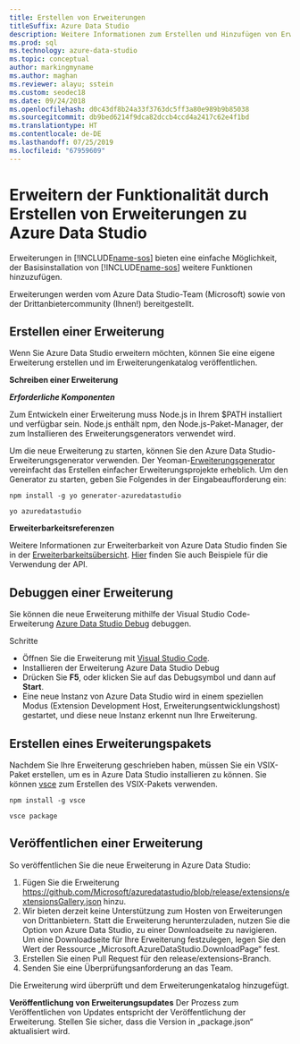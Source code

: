 ```yaml
---
title: Erstellen von Erweiterungen
titleSuffix: Azure Data Studio
description: Weitere Informationen zum Erstellen und Hinzufügen von Erweiterungen zu Azure Data Studio
ms.prod: sql
ms.technology: azure-data-studio
ms.topic: conceptual
author: markingmyname
ms.author: maghan
ms.reviewer: alayu; sstein
ms.custom: seodec18
ms.date: 09/24/2018
ms.openlocfilehash: d0c43df8b24a33f3763dc5ff3a80e989b9b85038
ms.sourcegitcommit: db9bed6214f9dca82dccb4ccd4a2417c62e4f1bd
ms.translationtype: HT
ms.contentlocale: de-DE
ms.lasthandoff: 07/25/2019
ms.locfileid: "67959609"
---
```

# <a name="extend-the-functionality-by-creating-azure-data-studio-extensions"></a>Erweitern der Funktionalität durch Erstellen von Erweiterungen zu Azure Data Studio

Erweiterungen in [!INCLUDE[name-sos](../includes/name-sos-short.md)] bieten eine einfache Möglichkeit, der Basisinstallation von [!INCLUDE[name-sos](../includes/name-sos-short.md)] weitere Funktionen hinzuzufügen.

Erweiterungen werden vom Azure Data Studio-Team (Microsoft) sowie von der Drittanbietercommunity (Ihnen!) bereitgestellt.


## <a name="author-an-extension"></a>Erstellen einer Erweiterung

Wenn Sie Azure Data Studio erweitern möchten, können Sie eine eigene Erweiterung erstellen und im Erweiterungenkatalog veröffentlichen.

**Schreiben einer Erweiterung**

***Erforderliche Komponenten***

Zum Entwickeln einer Erweiterung muss Node.js in Ihrem $PATH installiert und verfügbar sein. Node.js enthält npm, den Node.js-Paket-Manager, der zum Installieren des Erweiterungsgenerators verwendet wird.

Um die neue Erweiterung zu starten, können Sie den Azure Data Studio-Erweiterungsgenerator verwenden. Der Yeoman-[Erweiterungsgenerator](https://www.npmjs.com/package/generator-azuredatastudio) vereinfacht das Erstellen einfacher Erweiterungsprojekte erheblich. Um den Generator zu starten, geben Sie Folgendes in der Eingabeaufforderung ein:

`npm install -g yo generator-azuredatastudio`

`yo azuredatastudio`


**Erweiterbarkeitsreferenzen**

Weitere Informationen zur Erweiterbarkeit von Azure Data Studio finden Sie in der [Erweiterbarkeitsübersicht](extensibility.md). [Hier](https://github.com/Microsoft/azuredatastudio/tree/master/samples) finden Sie auch Beispiele für die Verwendung der API.


## <a name="debug-an-extension"></a>Debuggen einer Erweiterung

Sie können die neue Erweiterung mithilfe der Visual Studio Code-Erweiterung [Azure Data Studio Debug](https://github.com/kevcunnane/sqlops-debug) debuggen.

Schritte
- Öffnen Sie die Erweiterung mit [Visual Studio Code](https://code.visualstudio.com/).
- Installieren der Erweiterung Azure Data Studio Debug
- Drücken Sie **F5**, oder klicken Sie auf das Debugsymbol und dann auf **Start**.
- Eine neue Instanz von Azure Data Studio wird in einem speziellen Modus (Extension Development Host, Erweiterungsentwicklungshost) gestartet, und diese neue Instanz erkennt nun Ihre Erweiterung.


## <a name="create-an-extension-package"></a>Erstellen eines Erweiterungspakets

Nachdem Sie Ihre Erweiterung geschrieben haben, müssen Sie ein VSIX-Paket erstellen, um es in Azure Data Studio installieren zu können. Sie können [vsce](https://github.com/Microsoft/vscode-vsce) zum Erstellen des VSIX-Pakets verwenden.

`npm install -g vsce`

`vsce package`


## <a name="publish-an-extension"></a>Veröffentlichen einer Erweiterung

So veröffentlichen Sie die neue Erweiterung in Azure Data Studio:

1. Fügen Sie die Erweiterung https://github.com/Microsoft/azuredatastudio/blob/release/extensions/extensionsGallery.json hinzu.
2. Wir bieten derzeit keine Unterstützung zum Hosten von Erweiterungen von Drittanbietern. Statt die Erweiterung herunterzuladen, nutzen Sie die Option von Azure Data Studio, zu einer Downloadseite zu navigieren. Um eine Downloadseite für Ihre Erweiterung festzulegen, legen Sie den Wert der Ressource „Microsoft.AzureDataStudio.DownloadPage“ fest.
3. Erstellen Sie einen Pull Request für den release/extensions-Branch.
4. Senden Sie eine Überprüfungsanforderung an das Team.

Die Erweiterung wird überprüft und dem Erweiterungenkatalog hinzugefügt.

**Veröffentlichung von Erweiterungsupdates** Der Prozess zum Veröffentlichen von Updates entspricht der Veröffentlichung der Erweiterung. Stellen Sie sicher, dass die Version in „package.json“ aktualisiert wird.
